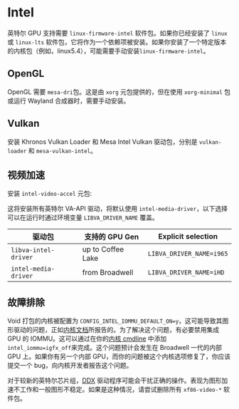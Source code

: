 # Intel

英特尔 GPU 支持需要 `linux-firmware-intel` 软件包。如果你已经安装了 `linux` 或 `linux-lts` 软件包，它将作为一个依赖项被安装。如果你安装了一个特定版本的内核包（例如，linux5.4），可能需要手动安装`linux-firmware-intel`。

## OpenGL

OpenGL 需要 `mesa-dri`包。这是由 `xorg` 元包提供的，但在使用 `xorg-minimal` 包或运行 Wayland 合成器时，需要手动安装。

## Vulkan

安装 Khronos Vulkan Loader 和 Mesa Intel Vulkan 驱动包，分别是 `vulkan-loader` 和 `mesa-vulkan-intel`。

## 视频加速

安装 `intel-video-accel` 元包:

这将安装所有英特尔 VA-API 驱动，将默认使用 `intel-media-driver`，以下选择可以在运行时通过环境变量 `LIBVA_DRIVER_NAME` 覆盖。

| 驱动包      | 支持的 GPU Gen |   Explicit selection    |
|----------------------|-------------------|--------------------------|
| `libva-intel-driver` | up to Coffee Lake | `LIBVA_DRIVER_NAME=i965` |
| `intel-media-driver` | from Broadwell    | `LIBVA_DRIVER_NAME=iHD`  |

## 故障排除

Void 打包的内核被配置为 `CONFIG_INTEL_IOMMU_DEFAULT_ON=y`，这可能导致其图形驱动的问题，正如[内核文档](https://www.kernel.org/doc/html/latest/x86/iommu.html#graphics-problems)所报告的。为了解决这个问题，有必要禁用集成 GPU 的 IOMMU。这可以通过在你的[内核 cmdline](../../kernel.md#cmdline) 中添加 `intel_iommu=igfx_off`来完成。这个问题预计会发生在 Broadwell 一代的内部 GPU 上。如果你有另一个内部 GPU，而你的问题被这个内核选项修复了，你应该提交一个 bug，向内核开发者报告这个问题。

对于较新的英特尔芯片组，[DDX](../xorg.md#ddx) 驱动程序可能会干扰正确的操作。表现为图形加速不工作和一般图形不稳定。如果是这种情况，请尝试删除所有 `xf86-video-*` 软件包。

